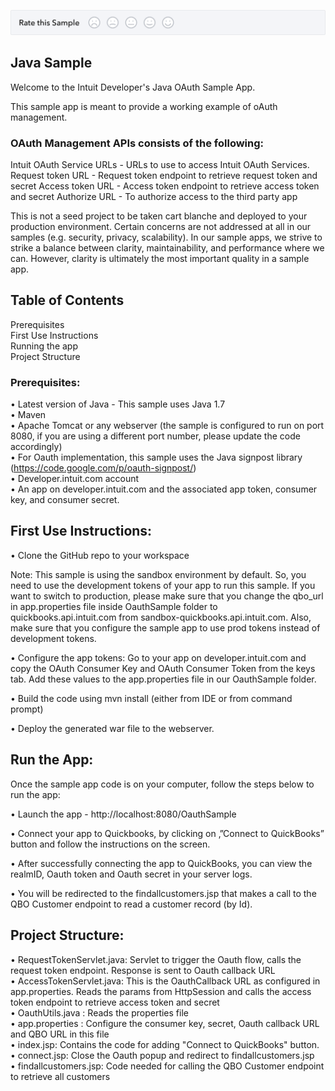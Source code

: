 
[![Sample Banner](views/Sample.png)][ss1]
## Java Sample

Welcome to the Intuit Developer's Java OAuth Sample App.

This sample app is meant to provide a working example of oAuth management.

### OAuth Management APIs consists of the following:

Intuit OAuth Service URLs - URLs to use to access Intuit OAuth Services.
Request token URL - Request token endpoint to retrieve request token and secret
Access token URL - Access token endpoint to retrieve access token and secret
Authorize URL - To authorize access to the third party app

This is not a seed project to be taken cart blanche and deployed to your production environment. Certain concerns are not addressed at all in our samples (e.g. security, privacy, scalability). In our sample apps, we strive to strike a balance between clarity, maintainability, and performance where we can. However, clarity is ultimately the most important quality in a sample app.


## Table of Contents

Prerequisites  
First Use Instructions  
Running the app  
Project Structure  



### Prerequisites: 

•	Latest version of Java - This sample uses Java 1.7  
•	Maven   
•	Apache Tomcat or any webserver (the sample is configured to run on port 8080, if you are using a different port number, please update the code accordingly)  
•	For Oauth implementation, this sample uses the Java signpost library (https://code.google.com/p/oauth-signpost/)  
•	Developer.intuit.com account  
•	An app on developer.intuit.com and the associated app token, consumer key, and consumer secret.  


## First Use Instructions:

•	Clone the GitHub repo to your workspace

Note: This sample is using the sandbox environment by default. So, you need to use the development tokens of your app to run this sample. If you want to switch to production, please make sure that you change the qbo_url in app.properties file inside OauthSample folder to quickbooks.api.intuit.com from sandbox-quickbooks.api.intuit.com. Also, make sure that you configure the sample app to use prod tokens instead of development tokens.

•	Configure the app tokens: Go to your app on developer.intuit.com and copy the OAuth Consumer Key and OAuth Consumer Token from the keys tab. Add these values to the app.properties file in our OauthSample folder.
 
•	Build the code using mvn install (either from IDE or from command prompt)

•	Deploy the generated war file to the webserver. 


## Run the App: 

Once the sample app code is on your computer, follow the steps below to run the app:

•	Launch the app -  http://localhost:8080/OauthSample

•	Connect your app to Quickbooks, by clicking on ‚”Connect to QuickBooks” button and follow the instructions on the screen.

•	After successfully connecting the app to QuickBooks, you can view the realmID, Oauth token and Oauth secret in your server logs. 

•	You will be redirected to the findallcustomers.jsp that makes a call to the QBO Customer endpoint to read a customer record (by Id). 


## Project Structure:

•	RequestTokenServlet.java: Servlet to trigger the Oauth flow, calls the request token endpoint. Response is sent to Oauth callback URL  
•	AccessTokenServlet.java: This is the OauthCallback URL as configured in app.properties. Reads the params from HttpSession and calls the access token endpoint to retrieve access token and secret  
•	OauthUtils.java : Reads the properties file  
•	app.properties : Configure the consumer key, secret, Oauth callback URL and QBO URL in this file  
•	index.jsp: Contains the code for adding "Connect to QuickBooks" button.  
•	connect.jsp: Close the Oauth popup and redirect to findallcustomers.jsp  
•	findallcustomers.jsp: Code needed for calling the QBO Customer endpoint to retrieve all customers

[ss1]: https://help.developer.intuit.com/s/samplefeedback


